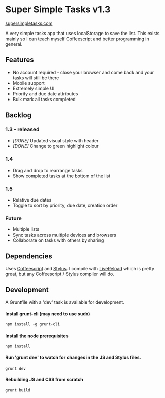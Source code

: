 # Super Simple Tasks v1.3
[supersimpletasks.com](http://supersimpletasks.com)

A very simple tasks app that uses localStorage to save the list. This exists mainly so I can teach myself Coffeescript and better programming in general.


## Features

* No account required - close your browser and come back and your tasks will still be there
* Mobile support
* Extremely simple UI
* Priority and due date attributes
* Bulk mark all tasks completed


## Backlog

### 1.3 - released

* *[DONE]* Updated visual style with header
* *[DONE]* Change to green highlight colour

### 1.4

* Drag and drop to rearrange tasks
* Show completed tasks at the bottom of the list

### 1.5

* Relative due dates
* Toggle to sort by priority, due date, creation order

### Future

* Multiple lists
* Sync tasks across multiple devices and browsers
* Collaborate on tasks with others by sharing


## Dependencies

Uses [Coffeescript](http://coffeescript.org/) and [Stylus](http://learnboost.github.com/stylus/). I compile with [LiveReload](http://livereload.com/) which is pretty great, but any Coffeescript / Stylus compiler will do.


## Development

A Gruntfile with a 'dev' task is available for development.

#### Install grunt-cli (may need to use sudo)

    npm install -g grunt-cli

#### Install the node prerequisites

    npm install

#### Run 'grunt dev' to watch for changes in the JS and Stylus files.

    grunt dev

#### Rebuilding JS and CSS from scratch

    grunt build



